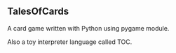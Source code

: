 ## TalesOfCards

A card game written with Python using pygame module.

Also a toy interpreter language called TOC.
